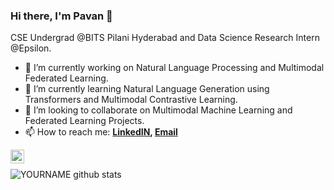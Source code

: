 ### Hi there, I'm Pavan 👋

CSE Undergrad @BITS Pilani Hyderabad and Data Science Research Intern @Epsilon.

- 🔭 I’m currently working on Natural Language Processing and Multimodal Federated Learning.
- 🌱 I’m currently learning Natural Language Generation using Transformers and Multimodal Contrastive Learning.
- 👯 I’m looking to collaborate on Multimodal Machine Learning and Federated Learning Projects.
- 📫 How to reach me:
  **[LinkedIN](https://in.linkedin.com/in/pavan-kumar-reddy-yannam), [Email](ypavan2802@gmail.com)**
  
<a href="https://in.linkedin.com/in/pavan-kumar-reddy-yannam">
  <img align="left" alt="Pavan | LinkedIN" width="22px" src="https://raw.githubusercontent.com/peterthehan/peterthehan/master/assets/linkedin.svg" />
</a>
</br>

![YOURNAME github stats](https://github-readme-stats.vercel.app/api?username=PavanReddy28&show_icons=true&hide_border=true)

<!-- 
- 🤔 I’m looking for help with ...
- 📫 How to reach me: ...
- 😄 Pronouns: ...
- ⚡ Fun fact: ...
 -->
